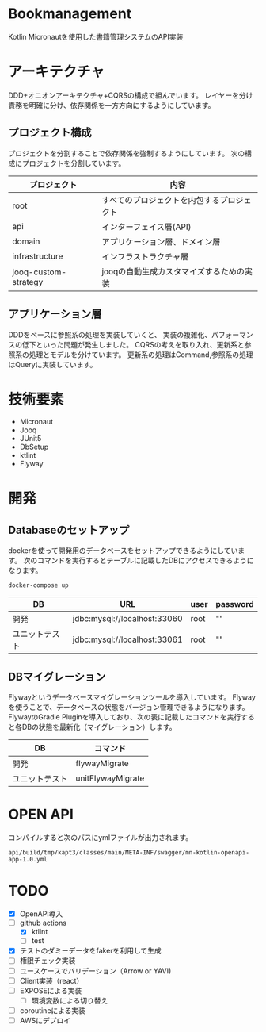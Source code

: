 # Bookmanagement
Kotlin Micronautを使用した書籍管理システムのAPI実装

# アーキテクチャ
DDD+オニオンアーキテクチャ+CQRSの構成で組んでいます。
レイヤーを分け責務を明確に分け、依存関係を一方方向にするようにしています。

## プロジェクト構成
プロジェクトを分割することで依存関係を強制するようにしています。
次の構成にプロジェクトを分割しています。

| プロジェクト | 内容 |
| --- | --- |
| root | すべてのプロジェクトを内包するプロジェクト |
| api | インターフェイス層(API)|
| domain| アプリケーション層、ドメイン層 |
| infrastructure| インフラストラクチャ層 |
| jooq-custom-strategy | jooqの自動生成カスタマイズするための実装 |

## アプリケーション層
DDDをベースに参照系の処理を実装していくと、
実装の複雑化、パフォーマンスの低下といった問題が発生しました。
CQRSの考えを取り入れ、更新系と参照系の処理とモデルを分けています。
更新系の処理はCommand,参照系の処理はQueryに実装しています。

# 技術要素
* Micronaut
* Jooq
* JUnit5
* DbSetup
* ktlint
* Flyway


# 開発
## Databaseのセットアップ
dockerを使って開発用のデータベースをセットアップできるようにしています。
次のコマンドを実行するとテーブルに記載したDBにアクセスできるようになります。
```
docker-compose up
```

| DB | URL| user | password |
| --- | --- | --- | --- |
| 開発 | jdbc:mysql://localhost:33060 | root | "" |
| ユニットテスト | jdbc:mysql://localhost:33061 | root | "" |


## DBマイグレーション
Flywayというデータベースマイグレーションツールを導入しています。
Flywayを使うことで、データベースの状態をバージョン管理できるようになります。
FlywayのGradle Pluginを導入しており、次の表に記載したコマンドを実行すると各DBの状態を最新化（マイグレーション）します。

| DB | コマンド |
| --- | --- |
| 開発 | flywayMigrate | 
| ユニットテスト | unitFlywayMigrate | 

# OPEN API
コンパイルすると次のパスにymlファイルが出力されます。
```
api/build/tmp/kapt3/classes/main/META-INF/swagger/mn-kotlin-openapi-app-1.0.yml
```

# TODO
* [x] OpenAPI導入
* [ ] github actions
    * [x] ktlint
    * [ ] test
* [x] テストのダミーデータをfakerを利用して生成
* [ ] 権限チェック実装
* [ ] ユースケースでバリデーション（Arrow or YAVI)
* [ ] Client実装（react）
* [ ] EXPOSEによる実装
    * [ ] 環境変数による切り替え    
* [ ] coroutineによる実装 
* [ ] AWSにデプロイ
